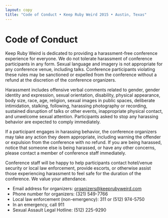 ```yaml
---
layout: copy
title: "Code of Conduct • Keep Ruby Weird 2015 • Austin, Texas"
---
```


# Code of Conduct

Keep Ruby Weird is dedicated to providing a harassment-free conference experience for everyone. We do not tolerate harassment of conference participants in any form. Sexual language and imagery is not appropriate for any conference venue, including talks. Conference participants violating these rules may be sanctioned or expelled from the conference without a refund at the discretion of the conference organizers.

Harassment includes offensive verbal comments related to gender, gender identity and expression, sexual orientation, disability, physical appearance, body size, race, age, religion, sexual images in public spaces, deliberate intimidation, stalking, following, harassing photography or recording, sustained disruption of talks or other events, inappropriate physical contact, and unwelcome sexual attention. Participants asked to stop any harassing behavior are expected to comply immediately.

If a participant engages in harassing behavior, the conference organizers may take any action they deem appropriate, including warning the offender or expulsion from the conference with no refund. If you are being harassed, notice that someone else is being harassed, or have any other concerns, please contact a member of conference staff immediately.

Conference staff will be happy to help participants contact hotel/venue security or local law enforcement, provide escorts, or otherwise assist those experiencing harassment to feel safe for the duration of the conference. We value your attendance.

- Email address for organizers: organizers@keeprubyweird.com
- Phone number for organizers: (321) 549-7766
- Local law enforcement (non-emergency): 311 or (512) 974-5750
- In an emergency, call 911
- Sexual Assault Legal Hotline: (512) 225-9290
